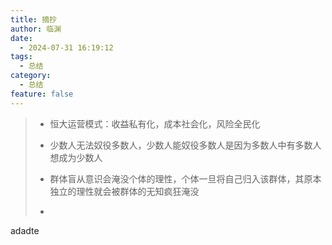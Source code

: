 ```yaml
---
title: 摘抄
author: 临渊
date:
  - 2024-07-31 16:19:12
tags:
  - 总结
category:
  - 总结
feature: false
---
```



> + 恒大运营模式：收益私有化，成本社会化，风险全民化
>
> + 少数人无法奴役多数人，少数人能奴役多数人是因为多数人中有多数人想成为少数人
>
> + 群体盲从意识会淹没个体的理性，个体一旦将自己归入该群体，其原本独立的理性就会被群体的无知疯狂淹没
> + 

adadte
